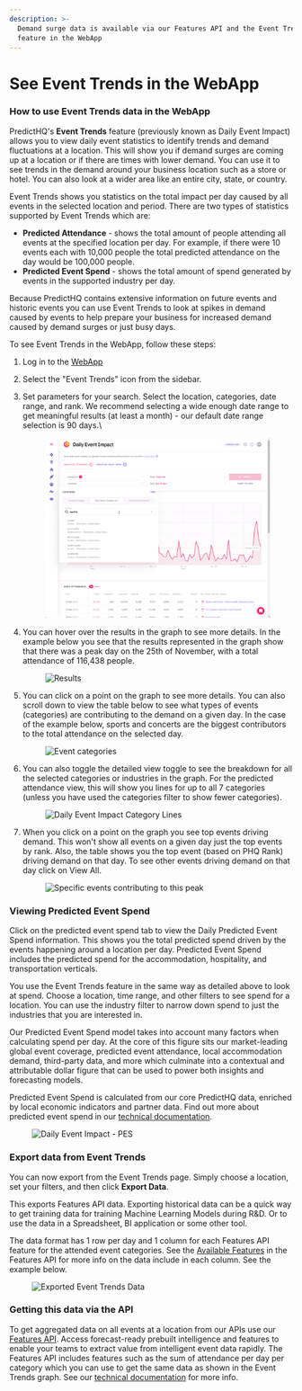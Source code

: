 ```yaml
---
description: >-
  Demand surge data is available via our Features API and the Event Trends
  feature in the WebApp
---
```


# See Event Trends in the WebApp

### How to use Event Trends data in the WebApp <a href="#how-to-use-event-trends-data-in-control-center" id="how-to-use-event-trends-data-in-control-center"></a>

PredictHQ's **Event Trends** feature (previously known as Daily Event Impact) allows you to view daily event statistics to identify trends and demand fluctuations at a location. This will show you if demand surges are coming up at a location or if there are times with lower demand. You can use it to see trends in the demand around your business location such as a store or hotel. You can also look at a wider area like an entire city, state, or country.

Event Trends shows you statistics on the total impact per day caused by all events in the selected location and period. There are two types of statistics supported by Event Trends which are:

* **Predicted Attendance** - shows the total amount of people attending all events at the specified location per day. For example, if there were 10 events each with 10,000 people the total predicted attendance on the day would be 100,000 people.
* **Predicted Event Spend** - shows the total amount of spend generated by events in the supported industry per day.

Because PredictHQ contains extensive information on future events and historic events you can use Event Trends to look at spikes in demand caused by events to help prepare your business for increased demand caused by demand surges or just busy days.

To see Event Trends in the WebApp, follow these steps:

1. Log in to the [WebApp](https://control.predicthq.com)
2. Select the "Event Trends" icon from the sidebar.
3.  Set parameters for your search. Select the location, categories, date range, and rank. We recommend selecting a wide enough date range to get meaningful results (at least a month) - our default date range selection is 90 days.\\

    <figure><img src="../.gitbook/assets/image (37).png" alt=""><figcaption></figcaption></figure>
4.  You can hover over the results in the graph to see more details. In the example below you see that the results represented in the graph show that there was a peak day on the 25th of November, with a total attendance of 116,438 people.

    <figure><img src="https://images.ctfassets.net/ihlmn42cjuv0/5rs1QDGT3Wdm0UKJC8CgyH/d674e422b6a5dcc8a314051fc1afccdb/DEI-peak-day.png" alt="Results"><figcaption></figcaption></figure>
5.  You can click on a point on the graph to see more details. You can also scroll down to view the table below to see what types of events (categories) are contributing to the demand on a given day. In the case of the example below, sports and concerts are the biggest contributors to the total attendance on the selected day.

    <figure><img src="https://images.ctfassets.net/ihlmn42cjuv0/7bCmaqy5iHaNaDp29ZG7zl/4d1beb8bebb05d8bff129d4da69b5c3c/DEI-category-breakdown-pic.png" alt="Event categories"><figcaption></figcaption></figure>
6.  You can also toggle the detailed view toggle to see the breakdown for all the selected categories or industries in the graph. For the predicted attendance view, this will show you lines for up to all 7 categories (unless you have used the categories filter to show fewer categories).

    <figure><img src="https://images.ctfassets.net/ihlmn42cjuv0/5jdDJbXZcSxRsVMlobh3He/c7ed0eeca85d18b1d965c3fcbb19de74/DEI-category-lines.png" alt="Daily Event Impact Category Lines"><figcaption></figcaption></figure>
7.  When you click on a point on the graph you see top events driving demand. This won't show all events on a given day just the top events by rank. Also, the table shows you the top event (based on PHQ Rank) driving demand on that day. To see other events driving demand on that day click on View All.

    <figure><img src="https://images.ctfassets.net/ihlmn42cjuv0/6lGyjVWejloCYWmo7wPRvP/a41a9620ab42bf2511100ceec4eb28e3/Screen_Shot_2022-02-24_at_17.00.23.png" alt="Specific events contributing to this peak"><figcaption></figcaption></figure>

### Viewing Predicted Event Spend <a href="#viewing-predicted-event-spend" id="viewing-predicted-event-spend"></a>

Click on the predicted event spend tab to view the Daily Predicted Event Spend information. This shows you the total predicted spend driven by the events happening around a location per day. Predicted Event Spend includes the predicted spend for the accommodation, hospitality, and transportation verticals.

You use the Event Trends feature in the same way as detailed above to look at spend. Choose a location, time range, and other filters to see spend for a location. You can use the industry filter to narrow down spend to just the industries that you are interested in.

Our Predicted Event Spend model takes into account many factors when calculating spend per day. At the core of this figure sits our market-leading global event coverage, predicted event attendance, local accommodation demand, third-party data, and more which culminate into a contextual and attributable dollar figure that can be used to power both insights and forecasting models.

Predicted Event Spend is calculated from our core PredictHQ data, enriched by local economic indicators and partner data. Find out more about predicted event spend in our [technical documentation](https://app.gitbook.com/s/tNhzHETmXsrWeVBndqqJ/getting-started/predicthq-data/predicted-event-spend).

<figure><img src="https://images.ctfassets.net/ihlmn42cjuv0/3yd9U7IppdLOcJkadFtKAU/b4268bdcd6135145467a16139f55faa4/DEI-PES.png" alt="Daily Event Impact - PES"><figcaption></figcaption></figure>

### Export data from Event Trends <a href="#export-data-from-event-trends" id="export-data-from-event-trends"></a>

You can now export from the Event Trends page. Simply choose a location, set your filters, and then click **Export Data**.

This exports Features API data. Exporting historical data can be a quick way to get training data for training Machine Learning Models during R\&D. Or to use the data in a Spreadsheet, BI application or some other tool.

The data format has 1 row per day and 1 column for each Features API feature for the attended event categories. See the [Available Features](https://app.gitbook.com/s/kEFs8urDbSJqBmXUI3Lv/features/get-features#available-features) in the Features API for more info on the data include in each column. See the example below.

<figure><img src="https://images.ctfassets.net/ihlmn42cjuv0/3uqrREqKe2yUs9PH17lt7v/fe44d8ce66c08d3bb022c4f53246b0c8/Screenshot_2024-06-07_143059.png" alt="Exported Event Trends Data"><figcaption></figcaption></figure>

### Getting this data via the API <a href="#getting-this-data-via-the-api" id="getting-this-data-via-the-api"></a>

To get aggregated data on all events at a location from our APIs use our [Features API](https://app.gitbook.com/s/tNhzHETmXsrWeVBndqqJ/getting-started/guides/features-api-guides/increase-accuracy-with-the-features-api). Access forecast-ready prebuilt intelligence and features to enable your teams to extract value from intelligent event data rapidly. The Features API includes features such as the sum of attendance per day per category which you can use to get the same data as shown in the Event Trends graph. See our [technical documentation](https://app.gitbook.com/s/tNhzHETmXsrWeVBndqqJ/getting-started/guides/features-api-guides) for more info.
